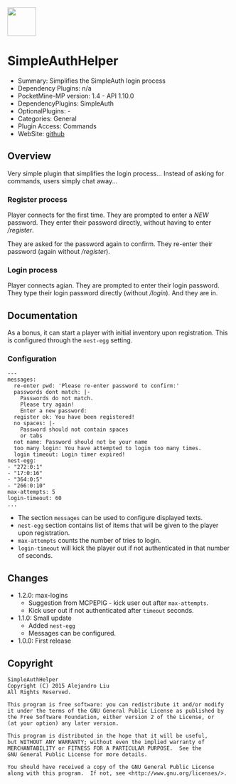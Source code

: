 <img src="https://raw.githubusercontent.com/alejandroliu/bad-plugins/master/Media/helper.alt-icon.png" style="width:64px;height:64px" width="64" height="64"/>

SimpleAuthHelper
================

* Summary: Simplifies the SimpleAuth login process
* Dependency Plugins: n/a
* PocketMine-MP version: 1.4 - API 1.10.0
* DependencyPlugins: SimpleAuth
* OptionalPlugins: -
* Categories: General
* Plugin Access: Commands
* WebSite: [github](https://github.com/alejandroliu/bad-plugins/tree/master/SimpleAuthHelper)

Overview
--------

Very simple plugin that simplifies the login process... Instead of
asking for commands, users simply chat away...

### Register process

Player connects for the first time.  They are prompted to enter a
*NEW* password.  They enter their password directly, without having to
enter */register*.

They are asked for the password again to confirm.  They re-enter their
password (again without */register*).

### Login process

Player connects agian.  They are prompted to enter their login
password.  They type their login password directly (without
*/login*).  And they are in.

Documentation
-------------

As a bonus, it can start a player with initial inventory upon
registration.  This is configured through the `nest-egg` setting.

### Configuration

	---
	messages:
	  re-enter pwd: 'Please re-enter password to confirm:'
	  passwords dont match: |-
	    Passwords do not match.
	    Please try again!
	    Enter a new password:
	  register ok: You have been registered!
	  no spaces: |-
	    Password should not contain spaces
	    or tabs
	  not name: Password should not be your name
	  too many login: You have attempted to login too many times.
	  login timeout: Login timer expired!
	nest-egg:
	- "272:0:1"
	- "17:0:16"
	- "364:0:5"
	- "266:0:10"
	max-attempts: 5
	login-timeout: 60
	...

* The section `messages` can be used to configure displayed texts.
* `nest-egg` section contains list of items that will be given to the
player upon registration.
* `max-attempts` counts the number of tries to login.
* `login-timeout` will kick the player out if not authenticated in
  that number of seconds.

Changes
-------

* 1.2.0: max-logins
  * Suggestion from MCPEPIG - kick user out after `max-attempts`.
  * Kick user out if not authenticated after `timeout` seconds.
* 1.1.0: Small update
  * Added `nest-egg`
  * Messages can be configured.
* 1.0.0: First release

Copyright
---------

    SimpleAuthHelper
    Copyright (C) 2015 Alejandro Liu  
    All Rights Reserved.

    This program is free software: you can redistribute it and/or modify
    it under the terms of the GNU General Public License as published by
    the Free Software Foundation, either version 2 of the License, or
    (at your option) any later version.

    This program is distributed in the hope that it will be useful,
    but WITHOUT ANY WARRANTY; without even the implied warranty of
    MERCHANTABILITY or FITNESS FOR A PARTICULAR PURPOSE.  See the
    GNU General Public License for more details.

    You should have received a copy of the GNU General Public License
    along with this program.  If not, see <http://www.gnu.org/licenses/>.

